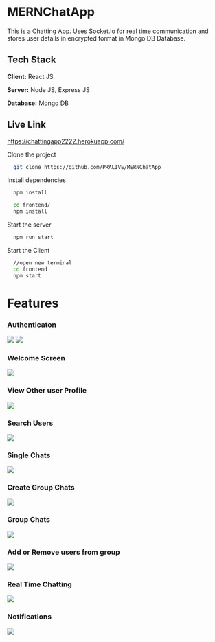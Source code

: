 # MERNChatApp

This is a Chatting App.
Uses Socket.io for real time communication and stores user details in encrypted format in Mongo DB Database.
## Tech Stack

**Client:** React JS

**Server:** Node JS, Express JS

**Database:** Mongo DB
  
## Live Link

https://chattingapp2222.herokuapp.com/

Clone the project

```bash
  git clone https://github.com/PRALIVE/MERNChatApp
```

Install dependencies

```bash
  npm install
```

```bash
  cd frontend/
  npm install
```

Start the server

```bash
  npm run start
```
Start the Client

```bash
  //open new terminal
  cd frontend
  npm start
```

  
# Features

### Authenticaton
![](https://github.com/PRALIVE/MERNChatApp/blob/main/screenshots/login.png)
![](https://github.com/PRALIVE/MERNChatApp/blob/main/screenshots/signup.png)
### Welcome Screen
![](https://github.com/PRALIVE/MERNChatApp/blob/main/screenshots/welcomeScreen.png)
### View Other user Profile
![](https://github.com/PRALIVE/MERNChatApp/blob/main/screenshots/viewotherprofile.png)
### Search Users
![](https://github.com/PRALIVE/MERNChatApp/blob/main/screenshots/searchusers.png)
### Single Chats
![](https://github.com/PRALIVE/MERNChatApp/blob/main/screenshots/singlechats.png)
### Create Group Chats
![](https://github.com/PRALIVE/MERNChatApp/blob/main/screenshots/createGC.png)
### Group Chats
![](https://github.com/PRALIVE/MERNChatApp/blob/main/screenshots/groupchat.png)
### Add or Remove users from group
![](https://github.com/PRALIVE/MERNChatApp/blob/main/screenshots/updategroup.png)
### Real Time Chatting 
![](https://github.com/PRALIVE/MERNChatApp/blob/main/screenshots/realtimechat.png)
### Notifications 
![](https://github.com/PRALIVE/MERNChatApp/blob/main/screenshots/notification.png)
